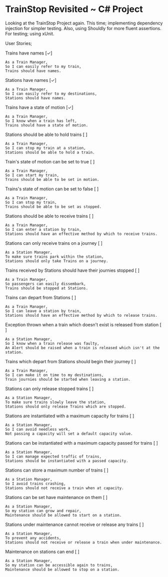 ﻿# TrainStop Revisited ~ C# Project

Looking at the TrainStop Project again. This time; implementing dependency injection for simpler testing.
Also, using Shouldly for more fluent assertions. For testing; using xUnit. 


User Stories;

Trains have names [✓]
```
As a Train Manager,
So I can easily refer to my train,
Trains should have names.
```

Stations have names [✓]
```
As a Train Manager,
So I can easily refer to my destinations,
Stations should have names.
```

Trains have a state of motion [✓]
```
As a Train Manager,
So I know when a train has left,
Trains should have a state of motion.
```

Stations should be able to hold trains [ ]
```
As a Train Manager,
So I can stop my train at a station,
Stations should be able to hold a train.
```

Train's state of motion can be set to true [ ]
```
As a Train Manager,
So I can start my train,
Trains should be able to be set in motion.
```

Trains's state of motion can be set to false [ ]
```
As a Train Manager,
So I can stop my train,
Trains should be able to be set as stopped.
```

Stations should be able to receive trains [ ]
```
As a Train Manager,
So I can enter a station by train,
Stations should have an effective method by which to receive trains.
```

Stations can only receive trains on a journey [ ]
```
As a Station Manager,
To make sure trains park within the station,
Stations should only take Trains on a journey.
```

Trains received by Stations should have their journies stopped [ ]
```
As a Train Manager,
So passengers can easily dissembark,
Trains should be stopped at Stations.
```

Trains can depart from Stations [ ]
```
As a Train Manager,
So I can leave a station by train,
Stations should have an effective method by which to release trains.
```

Exception thrown when a train which doesn't exist is released from station [ ]
```
As a Station Manager,
So I know when a train release was faulty,
An Alert should be raised when a train is released which isn't at the station.
```

Trains which depart from Stations should begin their journey [ ]
```
As a Train Manager,
So I can make it on time to my destinations,
Train journies should be started when leaving a station.
```

Stations can only release stopped trains [ ]
```
As a Station Manager,
To make sure trains slowly leave the station,
Stations should only release Trains which are stopped.
```

Stations are instantiated with a maximum capacity for trains [ ]
```
As a Station Manager,
So I can avoid needless work,
Not passing a capacity will set a default capacity value.
```

Stations can be instantiated with a maximum capacity passed for trains [ ]
```
As a Station Manager,
So I can manage expected traffic of trains,
Stations should be instantiated with a passed capacity.
```

Stations can store a maximum number of trains [ ]
```
As a Station Manager,
So I avoid trains crashing,
Stations should not receive a train when at capacity.
```

Stations can be set have maintenance on them [ ]
```
As a Station Manager,
So my station can grow and repair,
Maintenance should be allowed to start on a station.
```

Stations under maintenance cannot receive or release any trains [ ]
```
As a Station Manager,
To prevent any accidents,
Stations should not receive or release a train when under maintenance.
```

Maintenance on stations can end [ ]
```
As a Station Manager,
So my station can be accessible again to trains,
Maintenance should be allowed to stop on a station.
```